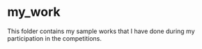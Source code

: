 # my_work
This folder contains my sample works that I have done during my participation in the competitions.
